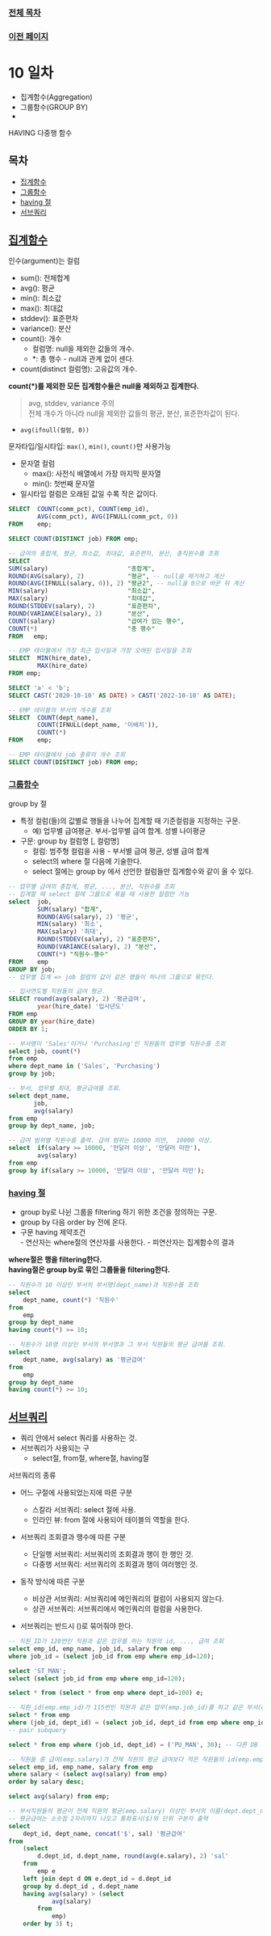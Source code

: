 ### [전체 목차](../../README.md)
### [이전 페이지](../README.md)

# 10 일차

- 집계함수(Aggregation)
- 그룹함수(GROUP BY)
-  
HAVING
다중행 함수

## 목차

- [집계함수](#집계함수)
- [그룹함수](#그룹함수)
- [having 절](#having-절)
- [서브쿼리](#서브쿼리)
 

## [집계함수](#목차)

인수(argument)는 컬럼
- sum(): 전체합계
- avg(): 평균
- min(): 최소값
- max(): 최대값
- stddev(): 표준편차
- variance(): 분산
- count(): 개수
    - 컬럼명: null을 제외한 값들의 개수.
    -  *: 총 행수 - null과 관계 없이 센다.
- count(distinct 컬럼명): 고유값의 개수.

**count(*)를 제외한 모든 집계함수들은 null을 제외하고 집계한다.**
> avg, stddev, variance 주의  
> 전체 개수가 아니라 null을 제외한 값들의 평균, 분산, 표준편차값이 된다.

- `avg(ifnull(컬럼, 0))`

문자타입/일시타입: `max()`, `min()`, `count()`만 사용가능
- 문자열 컬럼
  - max(): 사전식 배열에서 가장 마지막 문자열
  - min(): 첫번째 문자열
- 일시타입 컬럼은 오래된 값일 수록 작은 값이다.

```sql
SELECT 	COUNT(comm_pct), COUNT(emp_id),
		AVG(comm_pct), AVG(IFNULL(comm_pct, 0))
FROM    emp;

SELECT COUNT(DISTINCT job) FROM emp;

-- 급여의 총합계, 평균, 최소값, 최대값, 표준편차, 분산, 총직원수를 조회 
SELECT 
SUM(salary)                      "총합계",
ROUND(AVG(salary), 2)            "평균", -- null을 제거하고 계산
ROUND(AVG(IFNULL(salary, 0)), 2) "평균2", -- null을 0으로 바꾼 뒤 계산
MIN(salary)                      "최소값",
MAX(salary)                      "최대값",
ROUND(STDDEV(salary), 2)         "표준편차",
ROUND(VARIANCE(salary), 2)       "분산",
COUNT(salary)                    "급여가 있는 행수",
COUNT(*)                         "총 행수"
FROM   emp; 

-- EMP 테이블에서 가장 최근 입사일과 가장 오래된 입사일을 조회
SELECT 	MIN(hire_date), 
		MAX(hire_date)
FROM emp;

SELECT 'a' < 'b';
SELECT CAST('2020-10-10' AS DATE) > CAST('2022-10-10' AS DATE);

-- EMP 테이블의 부서의 개수를 조회
SELECT  COUNT(dept_name),
		COUNT(IFNULL(dept_name, '미배치')),
        COUNT(*)
FROM	emp;

-- EMP 테이블에서 job 종류의 개수 조회
SELECT COUNT(DISTINCT job) FROM emp;
```

### [그룹함수](#목차)

group by 절
- 특정 컬럼(들)의 값별로 행들을 나누어 집계할 때 기준컬럼을 지정하는 구문.
	- 예) 업무별 급여평균. 부서-업무별 급여 합계. 성별 나이평균
- 구문: group by 컬럼명 [, 컬럼명]
	- 컬럼: 범주형 컬럼을 사용 - 부서별 급여 평균, 성별 급여 합계
	- select의 where 절 다음에 기술한다.
	- select 절에는 group by 에서 선언한 컬럼들만 집계함수와 같이 올 수 있다.

```sql
-- 업무별 급여의 총합계, 평균, ..., 분산, 직원수를 조회
-- 집계할 때 select 절에 그룹으로 묶을 때 사용한 컬럼만 가능
select 	job,
		SUM(salary) "합계",
		ROUND(AVG(salary), 2) '평균',
        MIN(salary) '최소',
		MAX(salary) '최대',
		ROUND(STDDEV(salary), 2) "표준편차",
		ROUND(VARIANCE(salary), 2) "분산",
		COUNT(*) "직원수-행수"
FROM	emp
GROUP BY job;
-- 업무별 집계 => job 컬럼의 값이 같은 행들이 하나의 그룹으로 묶인다.

-- 입사연도별 직원들의 급여 평균.
SELECT round(avg(salary), 2) '평균급여',
		year(hire_date) '입사년도'
FROM emp
GROUP BY year(hire_date)
ORDER BY 1;

-- 부서명이 'Sales'이거나 'Purchasing'인 직원들의 업무별 직원수를 조회
select job, count(*)
from emp
where dept_name in ('Sales', 'Purchasing')
group by job;

-- 부서, 업무별 최대, 평균급여를 조회.
select dept_name, 
	   job,
	   avg(salary)
from emp
group by dept_name, job;

-- 급여 범위별 직원수를 출력. 급여 범위는 10000 미만,  10000 이상.
select 	if(salary >= 10000, '만달러 이상', '만달러 미만'),
		avg(salary)
from emp
group by if(salary >= 10000, '만달러 이상', '만달러 미만');
```

### [having 절](#목차)

- group by로 나뉜 그룹을 filtering 하기 위한 조건을 정의하는 구문.
- group by 다음 order by 전에 온다.
- 구문
    having 제약조건  
		- 연산자는 where절의 연산자를 사용한다. 
		- 피연산자는 집계함수의 결과
		
**where절은 행을 filtering한다.**  
**having절은 group by로 묶인 그룹들을 filtering한다.**

```sql
-- 직원수가 10 이상인 부서의 부서명(dept_name)과 직원수를 조회
select 
    dept_name, count(*) '직원수'
from
    emp
group by dept_name
having count(*) >= 10;

-- 직원수가 10명 이상인 부서의 부서명과 그 부서 직원들의 평균 급여를 조회.
select 
    dept_name, avg(salary) as '평균급여'
from
    emp
group by dept_name
having count(*) >= 10;
```

## [서브쿼리](#목차)

- 쿼리 안에서 select 쿼리를 사용하는 것.
- 서브쿼리가 사용되는 구
  - select절, from절, where절, having절
 
서브쿼리의 종류
- 어느 구절에 사용되었는지에 따른 구분
    - 스칼라 서브쿼리: select 절에 사용.
    - 인라인 뷰: from 절에 사용되어 테이블의 역할을 한다.

- 서브쿼리 조회결과 행수에 따른 구분
    - 단일행 서브쿼리: 서브쿼리의 조회결과 행이 한 행인 것.
    - 다중행 서브쿼리: 서브쿼리의 조회결과 행이 여러행인 것.

- 동작 방식에 따른 구분
    - 비상관 서브쿼리: 서브쿼리에 메인쿼리의 컬럼이 사용되지 않는다.
    - 상관 서브쿼리: 서브쿼리에서 메인쿼리의 컬럼을 사용한다. 

- 서브쿼리는 반드시 ()로 묶어줘야 한다.

```sql
-- 직원_ID가 120번인 직원과 같은 업무를 하는 직원의 id, ..., 급여 조회
select emp_id, emp_name, job_id, salary from emp
where job_id = (select job_id from emp where emp_id=120);

select 'ST_MAN';
select (select job_id from emp where emp_id=120);

select * from (select * from emp where dept_id=100) e;

-- 직원_id(emp.emp_id)가 115번인 직원과 같은 업무(emp.job_id)를 하고 같은 부서(emp.dept_id)에 속한 직원들을 조회하시오.
select * from emp
where (job_id, dept_id) = (select job_id, dept_id from emp where emp_id=115);
-- pair subquery

select * from emp where (job_id, dept_id) = ('PU_MAN', 30); -- 다른 DB 언어에서 안될수도 있음

-- 직원들 중 급여(emp.salary)가 전체 직원의 평균 급여보다 적은 직원들의 id(emp.emp_id), 이름(emp.emp_name), 급여(emp.salary)를 조회. 
select emp_id, emp_name, salary from emp
where salary < (select avg(salary) from emp)
order by salary desc;

select avg(salary) from emp;

-- 부서직원들의 평균이 전체 직원의 평균(emp.salary) 이상인 부서의 이름(dept.dept_name), 평균 급여(emp.salary) 조회.
-- 평균급여는 소숫점 2자리까지 나오고 통화표시($)와 단위 구분자 출력
select 
    dept_id, dept_name, concat('$', sal) '평균급여'
from
    (select 
        d.dept_id, d.dept_name, round(avg(e.salary), 2) 'sal'
    from
        emp e
    left join dept d ON e.dept_id = d.dept_id
    group by d.dept_id , d.dept_name
    having avg(salary) > (select 
            avg(salary)
        from
            emp)
    order by 3) t;











/* ----------------------------------------------
 다중행 서브쿼리
 - 서브쿼리의 조회 결과가 여러행인 경우
 - where절 에서의 연산자
	- in
	- 비교연산자 any : 조회된 값들 중 하나만 참이면 참 (where 컬럼 > any(서브쿼리) )
	- 비교연산자 all : 조회된 값들 모두와 참이면 참 (where 컬럼 > all(서브쿼리) )
------------------------------------------------*/
-- 'Alexander' 란 이름(emp.emp_name)을 가진 관리자(emp.mgr_id)의 부하 직원들의 ID(emp_id), 이름(emp_name), 업무(job_id), 입사년도(hire_date-년도만출력), 급여(salary)를 조회
select emp_id, emp_name, job_id, year(hire_date) "입사년도", salary
from emp
where mgr_id in (select emp_id from emp where emp_name = 'Alexander');


-- 직원 ID(emp.emp_id)가 101, 102, 103 인 직원들 보다 급여(emp.salary)를 많이 받는 직원의 모든 정보를 조회.
select * from emp
where salary > all (select salary from emp where emp_id in (101,102,103));

select * from emp
where salary > (select max(salary) from emp where emp_id in (101,102,103));

-- 직원 ID(emp.emp_id)가 101, 102, 103 인 직원들 중 급여가 가장 적은 직원보다 급여를 많이 받는 직원의 모든 정보를 조회.
select * from emp
where salary > any (select salary from emp where emp_id in (101,102,103))
order by salary;

select * from emp
where salary > (select min(salary) from emp where emp_id in (101,102,103))
order by salary;

-- TODO : 부서 위치(dept.loc) 가 'New York'인 부서에 소속된 직원의 ID(emp.emp_id), 이름(emp.emp_name), 부서_id(emp.dept_id) 를 sub query를 이용해 조회.
select emp_id, emp_name, dept_id from emp
where dept_id in (select dept_id from dept where loc = "New York");

select *
from emp e join dept d on e.dept_id = d.dept_id
where d.loc = "New York";

                  
-- TODO : 최대 급여(job.max_salary)가 6000이하인 업무를 담당하는  직원(emp)의 모든 정보를 sub query를 이용해 조회.
select * from emp
where job_id in (select job_id from job where max_salary <= 6000);

-- TODO: 전체 직원들중 부서_ID(emp.dept_id)가 20인 부서의 모든 직원들 보다 급여(emp.salary)를 많이 받는 직원들의 정보를 sub query를 이용해 조회.
select * from emp
where salary > all (select salary from emp where dept_id = 20);


/* *************************************************************************************************
상관(연관) 쿼리
- 메인쿼리문 테이블의 값을 where절의 subquery에서 참조한다.
	- 메인 쿼리의 where실행에서 한 행씩 조회 대상인지 검사하면서 subquery가 실행되는데 이때 현재 검사중인 그 행의 컬럼값을 subquery가 사용한다.
* *************************************************************************************************/
-- 부서별(DEPT)에서 급여(emp.salary)를 가장 많이 받는 직원들의 id(emp.emp_id), 이름(emp.emp_name), 연봉(emp.salary), 소속부서ID(dept.dept_id) 조회
select 
    *
from
    emp e
where
    salary = (select 
            max(salary)
        from
            emp
        where
            ifnull(dept_id, 0) = ifnull(e.dept_id, 0)) -- ifnull() dept_id가 null인 행 조회
order by dept_id;
-- where salary = 그 직원 소속된 부서의 직원들의 max salary



/* **************************************************************************************
EXISTS, NOT EXISTS 연산자 (상관(연관)쿼리와 같이 사용된다)
-- 서브쿼리의 결과를 만족하는 값이 존재하는지 여부를 확인하는 조건. 
-- 조건을 만족하는 행이 여러개라도 한행만 있으면 더이상 검색하지 않는다.

- 보통 데이터테이블의 값이 이력테이블(Transaction TB)에 있는지 여부를 조회할 때 사용된다.
	- 메인쿼리: 데이터테이블
	- 서브쿼리: 이력테이블
	- 메인쿼리에서 조회할 행이 서브쿼리의 테이블에 있는지(또는 없는지) 확인
	
고객(데이터) 주문(이력) -> 특정 고객이 주문을 한 적이 있는지 여부
장비(데이터) 대여(이력) -> 특정 장비가 대여 된 적이 있는지 여부
************************************************************************************* */
-- 직원이 한명이상 있는 부서의 부서ID(dept.dept_id)와 이름(dept.dept_name), 위치(dept.loc)를 조회
select dept_id, dept_name, loc from dept
where exists (select dept_id from emp where dept_id = dept.dept_id);


-- 직원이 한명도 없는 부서의 부서ID(dept.dept_id)와 이름(dept.dept_name), 위치(dept.loc)를 조회
select dept_id, dept_name, loc from dept
where not exists (select * from emp where dept_id = dept.dept_id);


### [목차로 돌아가기](#목차)
## [이전 페이지](../README.md)
